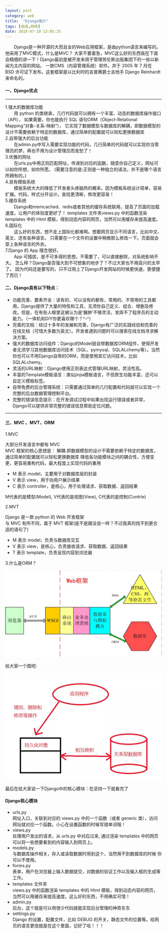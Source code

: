 ```yaml
---
layout: post
category: web
title:  "Django简介"
tags: [阅读,网络]
date: 2018-07-10 13:05:25
---
```


&emsp;&emsp;Django是一种开源的大而且全的Web应用框架，是由python语言来编写的。他采用了MVC模式，什么是MVC？
大家不要着急，MVC这么好的东西我在下面会精细的讲一下！Django最初是被开发来用于管理劳伦斯出版集团下的一些以新闻为主内容的网站。
一款CMS（内容管理系统）软件。并于 2005 年 7 月在 BSD 许可证下发布。这套框架是以比利时的吉普赛爵士吉他手 Django Reinhardt 来命名的。
<!-- more -->

#### 一、Django优点

--------------------------------------------------------------------------------

1.强大的数据库功能   
    用 python 的类继承，几行代码就可以拥有一个丰富、动态的数据库操作接口（API），
如果需要，你也能执行 SQL 语句ORM（Object-Relational Mapping“对象-关系-映射”），
它实现了数据模型与数据库的解耦，即数据模型的设计不需要依赖于特定的数据库，通过简单的配置就可以轻松更换数据库   
2.自带强大的后台功能     
    在admin.py中写入需要实现功能的代码，几行简单的代码就可以实现你当管理员的梦。再也不用为设计管理员而发愁了！    
3.优雅的网址    
    在urls.py中用正则匹配网址，传递到对应的函数，随意你自己定义，网址可以如你所想，如你所愿。
(需要注意的是:正则是一种独立的语法，并不是哪个语言所拥有的。)   
4.具有模板系统    
    模板系统大大的降低了开发者头疼脑热的概率。因为模板系统设计简单，容易扩展。代码，样式分开设计。查找更清晰，修改更容易！    
5.缓存系统    
    Django和memcached、redis或者其他的缓存系统联用，提高了页面的加载速度。让用户的体验度更好了！
templates 文件夹views.py 中的函数渲染 templates 中的 Html 模板，得到动态内容的网页，当然可以用缓存来提高速度。   
6.国际化    
    这么好的东西，想不走上国际化都难啊。想要网页显示不同语言，比如中文、英文、还有各种语言。
只需要在一个文件的设置中稍微那么修改一下。页面就会穿上各种语言的外衣。      
7.Django 的 App 理念很好。    
    App 可插拔，是不可多得的思想。不需要了，可以直接删除，对系统影响不大。
怎么样？Django是否强大到不可想象的地步了？不过大家也不用高兴的太早了。
因为代码还是要写的，只不过用上了Django开发网站的时候更快速，更便捷了而已！
#### 二、Django具有以下特点：
+ 功能完善、要素齐全：该有的、可以没有的都有，常用的、不常用的工具都用。Django提供了大量的特性和工具，无须你自己定义、组合、增删及修改。但是，在有些人眼里这被认为是‘臃肿’不够灵活，发挥不了程序员的主动能力。（一体机和DIY你更喜欢哪个？^-^）
+ 完善的文档：经过十多年的发展和完善，Django有广泛的实践经验和完善的在线文档（可惜大多数为英文）。开发者遇到问题时可以搜索在线文档寻求解决方案。
+ 强大的数据库访问组件：Django的Model层自带数据库ORM组件，使得开发者无须学习其他数据库访问技术（SQL、pymysql、SQLALchemy等）。当然你也可以不用Django自带的ORM，而是使用其它访问技术，比如SQLALchemy。
+ 灵活的URL映射：Django使用正则表达式管理URL映射，灵活性高。
+ 丰富的Template模板语言：类似jinjia模板语言，不但原生功能丰富，还可以自定义模板标签。
+ 自带免费的后台管理系统：只需要通过简单的几行配置和代码就可以实现一个完整的后台数据管理控制平台。
+ 完整的错误信息提示：在开发调试过程中如果出现运行错误或者异常，Django可以提供非常完整的错误信息帮助定位问题。
--------------------------------------------------------------------------------
#### 三、MVC 、MVT、ORM
1.MVC

大部分开发语言中都有 MVC    
MVC 框架的核心思想是： 解耦.即数据模型的设计不需要依赖于特定的数据库，通过简单的配置就可以轻松更换数据库
降低各功能模块之间的耦合性，方便变更，更容易重构代码，最大程度上实现代码的重用
+ M 表示 model，主要用于对数据库层的封装
+ V 表示 view，用于向用户展示结果
+ C 表示 controller，是核心，用于处理请求、获取数据、返回结果

M代表的是模型(Model), V代表的是视图(View), C代表的是控制(Contrle) 
   
2.MVT

Django 是一款 python 的 Web 开发框架   
与 MVC 有所不同，属于 MVT 框架(是不是跟没说一样？不过我真的找不到更合适的语句了)    
+ M 表示 model，负责与数据库交互
+ V 表示 view，是核心，负责接收请求、获取数据、返回结果
+ T 表示 template，负责呈现内容到浏览器

3.什么是ORM？

![ORM](../images/web/django_orm.png? "ORM")

给大家一个图吧:

![ORM](../images/web/django_web.png? "ORM")

最后在给大家说一下Django中的核心模块：在坚持一下就看完了
#### Django核心模块
+ urls.py   
网址入口，关联到对应的 views.py 中的一个函数（或者 generic 类），访问网址就对应一个函数。小心在设置函数的时候写错单词哦！
+ views.py    
处理用户发出的请求，从 urls.py 中对应过来, 通过渲染 templates 中的网页可以将一些想要看到的内容输入到网页上。
+ models.py   
与数据库操作相关，存入或读取数据时用到这个，当然用不到数据库的时候 你可以不使用。
+ forms.py   
表单，用户在浏览器上输入数据提交，对数据的验证工作以及输入框的生成等工作。
+ templates 文件夹   
views.py 中的函数渲染 templates 中的 Html 模板，得到动态内容的网页，当然可以用缓存来提高速度。这么好的东西，不用确实可惜！
+ admin.py   
后台，这个就是可以用很少代码就能实现后台管理的神奇东东
+ settings.py   
Django 的设置，配置文件，比如 DEBUG 的开关，静态文件的位置等。给网页的语言更改就是在这个里面，记好了哈！！！
